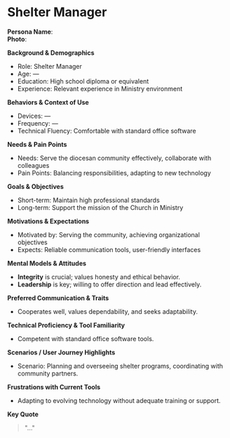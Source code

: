 # Shelter Manager

**Persona Name**:  
**Photo**:  

**Background & Demographics**  
- Role: Shelter Manager  
- Age: —  
- Education: High school diploma or equivalent  
- Experience: Relevant experience in Ministry environment  

**Behaviors & Context of Use**  
- Devices: —  
- Frequency: —  
- Technical Fluency: Comfortable with standard office software  

**Needs & Pain Points**  
- Needs: Serve the diocesan community effectively, collaborate with colleagues  
- Pain Points: Balancing responsibilities, adapting to new technology  

**Goals & Objectives**  
- Short-term: Maintain high professional standards  
- Long-term: Support the mission of the Church in Ministry  

**Motivations & Expectations**  
- Motivated by: Serving the community, achieving organizational objectives  
- Expects: Reliable communication tools, user-friendly interfaces  

**Mental Models & Attitudes**  
- **Integrity** is crucial; values honesty and ethical behavior.  
- **Leadership** is key; willing to offer direction and lead effectively.  

**Preferred Communication & Traits**  
- Cooperates well, values dependability, and seeks adaptability.  

**Technical Proficiency & Tool Familiarity**  
- Competent with standard office software tools.  

**Scenarios / User Journey Highlights**  
- Scenario: Planning and overseeing shelter programs, coordinating with community partners.  

**Frustrations with Current Tools**  
- Adapting to evolving technology without adequate training or support.  

**Key Quote**  
> "…"  